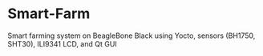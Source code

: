 # Smart-Farm
Smart farming system on BeagleBone Black using Yocto, sensors (BH1750, SHT30), ILI9341 LCD, and Qt GUI
